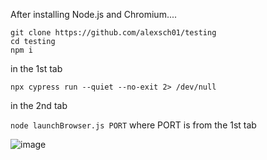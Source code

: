 After installing Node.js and Chromium....

```
git clone https://github.com/alexsch01/testing
cd testing
npm i
```

in the 1st tab

`npx cypress run --quiet --no-exit 2> /dev/null`

in the 2nd tab

`node launchBrowser.js PORT` where PORT is from the 1st tab

![image](https://github.com/alexsch01/testing/assets/5721147/cd9fe8c3-8298-448d-a2c4-8a0414c7408f)
